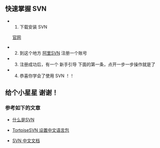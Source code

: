 ## 快速掌握 SVN 


* 1. 下载安装 SVN 

    [官网](https://tortoisesvn.net/downloads.zh.html)
   
* 2. 到这个地方 [阿里SVN](http://www.alisvn.com/) 注册一个账号

* 3. 注册成功后，有一个 新手引导 下面的第一条，点开一步一步操作就是了 

* 4. 恭喜你学会了使用 SVN ！！


## 给个小星星 谢谢！


### 参考如下的文章

* [什么是SVN ](https://www.cnblogs.com/zhoumiao/p/5459552.html)
    
* [TortoiseSVN 设置中文语言包](https://blog.csdn.net/csnd_ayo/article/details/72589497)
    
* [SVN 中文文档](http://svndoc.iusesvn.com/tsvn/)
        
